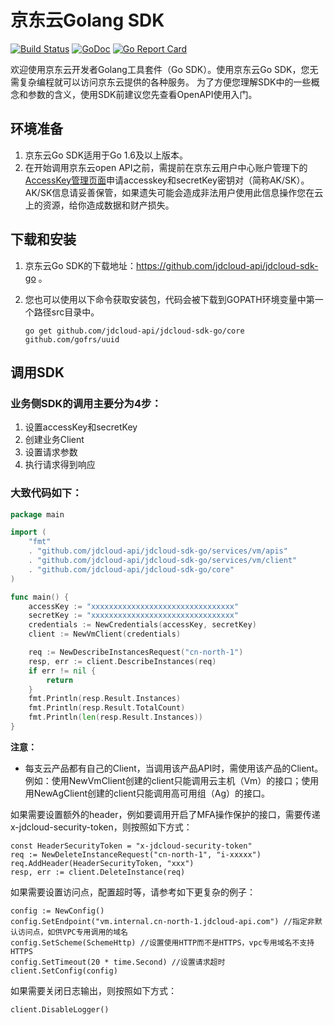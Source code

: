 # 京东云Golang SDK

[![Build Status](https://travis-ci.org/jdcloud-api/jdcloud-sdk-go.svg?branch=master)](https://travis-ci.org/jdcloud-api/jdcloud-sdk-go)
[![GoDoc](https://godoc.org/github.com/jdcloud-api/jdcloud-sdk-go?status.svg)](https://godoc.org/github.com/jdcloud-api/jdcloud-sdk-go)
[![Go Report Card](https://goreportcard.com/badge/github.com/jdcloud-api/jdcloud-sdk-go)](https://goreportcard.com/report/github.com/jdcloud-api/jdcloud-sdk-go)

欢迎使用京东云开发者Golang工具套件（Go SDK）。使用京东云Go SDK，您无需复杂编程就可以访问京东云提供的各种服务。
为了方便您理解SDK中的一些概念和参数的含义，使用SDK前建议您先查看OpenAPI使用入门。

## 环境准备
1.	京东云Go SDK适用于Go 1.6及以上版本。
2.	在开始调用京东云open API之前，需提前在京东云用户中心账户管理下的[AccessKey管理页面](https://uc.jdcloud.com/accesskey/index)申请accesskey和secretKey密钥对（简称AK/SK）。AK/SK信息请妥善保管，如果遗失可能会造成非法用户使用此信息操作您在云上的资源，给你造成数据和财产损失。

## 下载和安装
1.	京东云Go SDK的下载地址：https://github.com/jdcloud-api/jdcloud-sdk-go 。
2.	您也可以使用以下命令获取安装包，代码会被下载到GOPATH环境变量中第一个路径src目录中。

    `go get github.com/jdcloud-api/jdcloud-sdk-go/core github.com/gofrs/uuid`

## 调用SDK
### 业务侧SDK的调用主要分为4步：
1.	设置accessKey和secretKey
2.	创建业务Client
3.	设置请求参数
4.	执行请求得到响应

### 大致代码如下：
``` go
package main

import (
	"fmt"
  	. "github.com/jdcloud-api/jdcloud-sdk-go/services/vm/apis"
	. "github.com/jdcloud-api/jdcloud-sdk-go/services/vm/client"
	. "github.com/jdcloud-api/jdcloud-sdk-go/core"
)

func main() {
	accessKey := "xxxxxxxxxxxxxxxxxxxxxxxxxxxxxxxx"
	secretKey := "xxxxxxxxxxxxxxxxxxxxxxxxxxxxxxxx"
	credentials := NewCredentials(accessKey, secretKey)
	client := NewVmClient(credentials)

	req := NewDescribeInstancesRequest("cn-north-1")
	resp, err := client.DescribeInstances(req)
	if err != nil {
		return
	}
	fmt.Println(resp.Result.Instances)
	fmt.Println(resp.Result.TotalCount)
	fmt.Println(len(resp.Result.Instances))
}
```

**注意：**
- 每支云产品都有自己的Client，当调用该产品API时，需使用该产品的Client。例如：使用NewVmClient创建的client只能调用云主机（Vm）的接口；使用用NewAgClient创建的client只能调用高可用组（Ag）的接口。

如果需要设置额外的header，例如要调用开启了MFA操作保护的接口，需要传递x-jdcloud-security-token，则按照如下方式：
```
const HeaderSecurityToken = "x-jdcloud-security-token"
req := NewDeleteInstanceRequest("cn-north-1", "i-xxxxx")
req.AddHeader(HeaderSecurityToken, "xxx")
resp, err := client.DeleteInstance(req)
```

如果需要设置访问点，配置超时等，请参考如下更复杂的例子：
```
config := NewConfig()
config.SetEndpoint("vm.internal.cn-north-1.jdcloud-api.com") //指定非默认访问点，如供VPC专用调用的域名
config.SetScheme(SchemeHttp) //设置使用HTTP而不是HTTPS，vpc专用域名不支持HTTPS
config.SetTimeout(20 * time.Second) //设置请求超时
client.SetConfig(config)
```

如果需要关闭日志输出，则按照如下方式：
```
client.DisableLogger()
```
